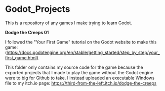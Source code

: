 # Godot_Projects
This is a repository of any games I make trying to learn Godot.

**Dodge the Creeps 01**

I followed the "Your First Game" tutorial on the Godot website to make this game: (https://docs.godotengine.org/en/stable/getting_started/step_by_step/your_first_game.html).

This folder only contains my source code for the game because the exported projects that I made to play the game without the Godot engine were to big for Github to take. I instead uploaded an executable Windows file to my itch.io page: https://third-from-the-left.itch.io/dodge-the-creeps
